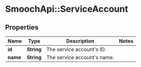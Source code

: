 # SmoochApi::ServiceAccount

## Properties
Name | Type | Description | Notes
------------ | ------------- | ------------- | -------------
**id** | **String** | The service account&#39;s ID. | 
**name** | **String** | The service account&#39;s name. | 


